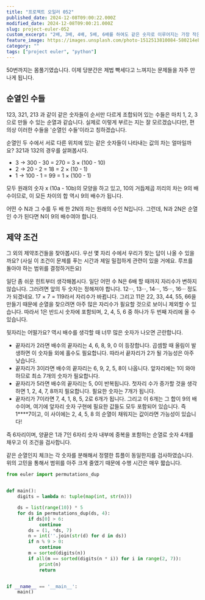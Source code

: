 ```yaml
---
title: "프로젝트 오일러 052"
published_date: 2024-12-08T09:00:22.000Z
modified_date: 2024-12-08T09:00:21.000Z
slug: project-euler-052
custom_excerpt: "2배, 3배, 4배, 5배, 6배를 하여도 같은 숫자로 이루어지는 가장 작은 수"
feature_image: https://images.unsplash.com/photo-1512513810084-580214ebe390?crop=entropy&cs=tinysrgb&fit=max&fm=jpg&ixid=M3wxMTc3M3wwfDF8c2VhcmNofDEwfHxyb3VuZHxlbnwwfHx8fDE3MzMyMzg5Nzd8MA&ixlib=rb-4.0.3&q=80&w=2000
category: ""
tags: ["project euler", "python"]
---
```


50번까지는 몸풀기였습니다. 이제 당분간은 제법 빡세다고 느껴지는 문제들을 자주 만나게 됩니다.

## 순열인 수들

123, 321, 213 과 같이 같은 숫자들이 순서만 다르게 조합되어 있는 수들은 마치 1, 2, 3으로 만들 수 있는 순열과 같습니다.
실제로 이렇게 부르는 지는 잘 모르겠습니다만, 편의상 이러한 수들을 '순열인 수들'이라고 칭하겠습니다.

순열인 두 수에서 서로 다른 위치에 있는 같은 숫자들이 나타내는 값의 차는 얼마일까요? 321과 132의 경우를 살펴봅시다.

  * 3 -> 300 - 30 = 270 = 3 × (100 - 10)
  * 2 -> 20 - 2 = 18 = 2 × (10 - 1)
  * 1 -> 100 - 1 = 99 = 1 × (100 - 1)

모두 원래의 숫자 x (10a \- 10b)의 모양을 하고 있고, 10의 거듭제곱 끼리의 차는 9의 배수이므로, 이 모든 차이의 합 역시
9의 배수가 됩니다.

어떤 수 N과 그 수를 두 배 한 2N의 차는 원래의 수인 N입니다. 그런데, N과 2N은 순열인 수가 된다면 N이 9의 배수여야 합니다.

## 제약 조건

그 외의 제약조건들을 찾아봅시다. 우선 몇 자리 수에서 우리가 찾는 답이 나올 수 있을까요? (사실 이 조건이 문제를 푸는 시간과 제일
밀접하게 관련이 있을 거에요. 루프를 돌아야 하는 범위를 결정하거든요)

일단 좀 쉬운 힌트부터 생각해봅시다. 일단 어떤 수 N은 6배 할 때까지 자리수가 변하지 않습니다. 그러려면 앞의 두 숫자는 정해져야
합니다. 12···, 13···, 14···, 15···, 16··· 정도가 되겠네요. 17 × 7 = 119라서 자리수가 바뀝니다. 그리고
11은 22, 33, 44, 55, 66을 만들기 때문에 순열을 찾으려면 아주 많은 자리수가 필요할 것으로 보이니 제외할 수 있습니다.
따라서 1은 반드시 숫자에 포함되며, 2, 4, 5, 6 중 하나가 두 번째 자리에 올 수 있습니다.

뒷자리는 어떨가요? 역시 배수를 생각할 때 너무 많은 숫자가 나오면 곤란합니다.

  * 끝자리가 2라면 배수의 끝자리는 4, 6, 8, 9, 0 이 등장합니다. 곱셈할 때 올림이 발생하면 이 숫자들 외에 홀수도 필요합니다. 따라서 끝자리가 2가 될 가능성은 아주 낮습니다. 
  * 끝자리가 3이라면 배수의 끝자리는 6, 9, 2, 5, 8이 나옵니다. 앞자리에는 1이 와야 하므로 최소 7개의 숫자가 필요합니다. 
  * 끝자리가 5라면 배수의 끝자리는 5, 0이 반복됩니다. 첫자리 수가 증가할 것을 생각하면 1, 2, 4, 7, 8까지 필요합니다. 필요한 숫자는 7개가 됩니다.
  * 끝자리가 7이라면 7, 4, 1, 8, 5, 2로 6개가 됩니다. 그리고 이 6개는 그 합이 9의 배수이며, 여기에 앞자리 숫자 구현에 필요한 값들도 모두 포함되어 있습니다. 즉 1****7이고, 이 사이에는 2, 4, 5, 8 의 순열이 채워지는 값이라면 가능성이 있습니다!

즉 6자리이며, 양끝은 1과 7인 6자리 숫자 내부에 중복을 포함하는 순열로 숫자 4개를 채우고 이 조건을 검사합니다.

같은 순열인지 체크는 각 숫자를 분해해서 정렬한 튜플이 동일한지를 검사하였습니다. 위의 고민을 통해서 범위를 아주 크게 줄였기 때문에 수행
시간은 매우 짧습니다.

```python
from euler import permutations_dup


def main():
    digits = lambda n: tuple(map(int, str(n)))

    ds = list(range(10)) * 5
    for ds in permutations_dup(ds, 4):
        if ds[0] > 6:
            continue
        ds = (1, *ds, 7)
        n = int(''.join(str(d) for d in ds))
        if n % 9 > 0:
            continue
        m = sorted(digits(n))
        if all(m == sorted(digits(n * i)) for i in range(2, 7)):
            print(n)
            return


if __name__ == '__main__':
    main()
```